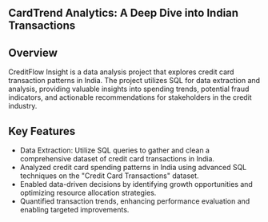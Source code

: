 ## CardTrend Analytics: A Deep Dive into Indian Transactions

## Overview
CreditFlow Insight is a data analysis project that explores credit card transaction patterns in India. The project utilizes SQL for data extraction and analysis, providing valuable insights into spending trends, potential fraud indicators, and actionable recommendations for stakeholders in the credit industry.

## Key Features
- Data Extraction: Utilize SQL queries to gather and clean a comprehensive dataset of credit card transactions in India.
- Analyzed credit card spending patterns in India using advanced SQL techniques on the "Credit Card Transactions" dataset.
- Enabled data-driven decisions by identifying growth opportunities and optimizing resource allocation strategies.
- Quantified transaction trends, enhancing performance evaluation and enabling targeted improvements.